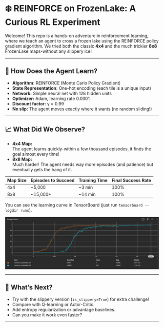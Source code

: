 # ❄️ REINFORCE on FrozenLake: A Curious RL Experiment

Welcome! This repo is a hands-on adventure in reinforcement learning, where we teach an agent to cross a frozen lake using the REINFORCE policy gradient algorithm. We tried both the classic **4x4** and the much trickier **8x8** FrozenLake maps-without any slippery ice!

---

## 🤖 How Does the Agent Learn?

- **Algorithm:** REINFORCE (Monte Carlo Policy Gradient)
- **State Representation:** One-hot encoding (each tile is a unique input)
- **Network:** Simple neural net with 128 hidden units
- **Optimizer:** Adam, learning rate 0.0001
- **Discount factor:** γ = 0.99
- **No slip:** The agent moves exactly where it wants (no random sliding!)

---

## 📈 What Did We Observe?

- **4x4 Map:**  
  The agent learns quickly-within a few thousand episodes, it finds the goal almost every time!
- **8x8 Map:**  
  Much harder! The agent needs way more episodes (and patience) but eventually gets the hang of it.

| Map Size | Episodes to Succeed | Training Time | Final Success Rate |
|----------|--------------------|---------------|--------------------|
| 4x4      | ~5,000             | ~3 min        | 100%               |
| 8x8      | ~15,000+           | ~14 min       | 100%                |

You can see the learning curve in TensorBoard (just run `tensorboard --logdir runs`).

![](output/REINFORCE.png)


---

## 🧪 What’s Next?

- Try with the slippery version (`is_slippery=True`) for extra challenge!
- Compare with Q-learning or Actor-Critic.
- Add entropy regularization or advantage baselines.
- Can you make it work even faster?

---



